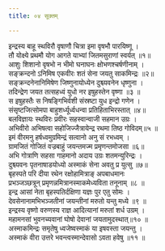 ```yaml
---
title: ०४ सूक्तम्

---
```

इन्द्रस्य बाहू स्थविरौ वृषाणौ चित्रा इमा वृषभौ पारयिष्णू ।  
तौ योक्ष्ये प्रथमौ योग आगते याभ्यां जितमसुराणां स्वर्यत् ॥१॥  
आशुः शिशानो वृषभो न भीमो घनाघनः क्षोभणश्चर्षणीनाम् ।  
सङ्क्रन्दनो ऽनिमिष एकवीरः शतं सेना जयतु साकमिन्द्रः ॥२॥  
सङ्क्रन्दनेनानिमिषेण जिष्णुनायोध्येन दुश्च्यवनेन धृष्णुना ।  
तदिन्द्रेण जयत तत्सहध्वं युधो नर इषुहस्तेन वृष्णा ॥३ ॥  
स इषुहस्तैः स निषङ्गिभिर्वशी संस्रष्टा युध इन्द्रो गणेन ।  
संसृष्टजित्सोमपा बाहुशर्ध्यूर्ध्वधन्वा प्रतिहिताभिरस्तात् ॥४॥  
बलविज्ञायः स्थविरः प्रवीरः सहस्वान्वाजी सहमान उग्रः ।  
अभिवीरो अभिषत्वा सहोजिज्जैत्रायेन्द्र रथमा तिष्ठ गोविदम्॥५ ॥  
इमं वीरमनु हर्षध्वमुग्रमिन्द्रं सत्वानो अनु सं रभध्वम् ।  
ग्रामजितं गोजितं वज्रबाहुं जयन्तमज्म प्रमृणन्तमोजसा ॥६॥  
अभि गोत्राणि सहसा गाहमानो अदाय उग्रः शतमन्युरिन्द्रः ।  
दुश्च्यवनः पृतनाषाडयोध्यो अस्माकं सेना अवतु प्र युत्सु ॥७॥  
बृहस्पते परि दीया रथेन रक्षोहामित्राङ् अपबाधमानः  
प्रभञ्जञ्छत्रून् प्रमृणन्नमित्रानस्माकमेध्यविता तनूनाम् ॥८ ॥  
इन्द्र आसां नेता बृहस्पतिर्दक्षिणा यज्ञः पुर एतु सोमः ।  
देवसेनानामभिभञ्जतीनां जयन्तीनां मरुतो यन्तु मध्ये ॥९ ॥  
इन्द्रस्य वृष्णो वरुणस्य राज्ञ आदित्यानां मरुतां शर्ध उग्रम् ।  
महामनसां भुवनच्यवानां घोषो देवानां जयतामुदस्थात्॥१० ॥  
अस्माकमिन्द्रः समृतेषु ध्वजेष्वस्माकं या इषवस्ता जयन्तु ।  
अस्माकं वीरा उत्तरे भवन्त्वस्मान्देवासो ऽवता हवेषु ॥११ ॥  